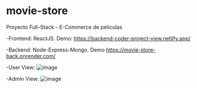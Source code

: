 # movie-store

Proyecto Full-Stack - E-Commerce de películas



-Frontend: ReactJS. Demo: https://backend-coder-project-view.netlify.app/



-Backend: Node-Express-Mongo. Demo https://movie-store-back.onrender.com/



-User View:
![image](https://user-images.githubusercontent.com/93352214/202341768-d6778f79-ce5d-427f-a621-eca7beca2106.png)



-Admin View:
![image](https://user-images.githubusercontent.com/93352214/202341638-06bfd74b-eb99-4912-93a6-d21528dcf742.png)





